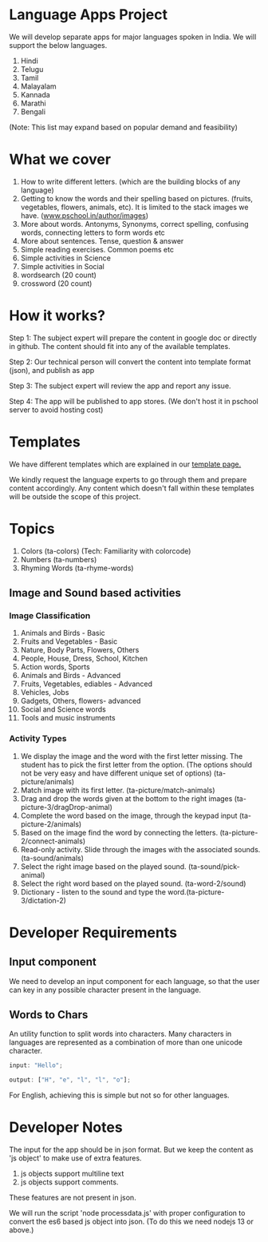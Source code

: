 # Language Apps Project

We will develop separate apps for major languages spoken in India. We will
support the below languages.

1. Hindi
2. Telugu
3. Tamil
4. Malayalam
5. Kannada
6. Marathi
7. Bengali

(Note: This list may expand based on popular demand and feasibility)

# What we cover

1. How to write different letters. (which are the building blocks of any
   language)
2. Getting to know the words and their spelling based on pictures. (fruits,
   vegetables, flowers, animals, etc). It is limited to the stack images we
   have. (www.pschool.in/author/images)
3. More about words. Antonyms, Synonyms, correct spelling, confusing words,
   connecting letters to form words etc
4. More about sentences. Tense, question & answer
5. Simple reading exercises. Common poems etc
6. Simple activities in Science
7. Simple activities in Social
8. wordsearch (20 count)
9. crossword (20 count)

# How it works?

Step 1: The subject expert will prepare the content in google doc or directly in
github. The content should fit into any of the available templates.

Step 2: Our technical person will convert the content into template format
(json), and publish as app

Step 3: The subject expert will review the app and report any issue.

Step 4: The app will be published to app stores. (We don't host it in pschool
server to avoid hosting cost)

# Templates

We have different templates which are explained in our
[template page.](templates.md)

We kindly request the language experts to go through them and prepare content
accordingly. Any content which doesn't fall within these templates will be
outside the scope of this project.

# Topics

1. Colors (ta-colors) (Tech: Familiarity with colorcode)
2. Numbers (ta-numbers)
3. Rhyming Words (ta-rhyme-words)

## Image and Sound based activities

### Image Classification

1. Animals and Birds - Basic
2. Fruits and Vegetables - Basic
3. Nature, Body Parts, Flowers, Others
4. People, House, Dress, School, Kitchen
5. Action words, Sports
6. Animals and Birds - Advanced
7. Fruits, Vegetables, ediables - Advanced
8. Vehicles, Jobs
9. Gadgets, Others, flowers- advanced
10. Social and Science words
11. Tools and music instruments

### Activity Types

1. We display the image and the word with the first letter missing. The student
   has to pick the first letter from the option. (The options should not be very
   easy and have different unique set of options) (ta-picture/animals)
2. Match image with its first letter. (ta-picture/match-animals)
3. Drag and drop the words given at the bottom to the right images
   (ta-picture-3/dragDrop-animal)
4. Complete the word based on the image, through the keypad input
   (ta-picture-2/animals)
5. Based on the image find the word by connecting the letters.
   (ta-picture-2/connect-animals)
6. Read-only activity. Slide through the images with the associated sounds.
   (ta-sound/animals)
7. Select the right image based on the played sound. (ta-sound/pick-animal)
8. Select the right word based on the played sound. (ta-word-2/sound)
9. Dictionary - listen to the sound and type the word.(ta-picture-3/dictation-2)

# Developer Requirements

## Input component

We need to develop an input component for each language, so that the user can
key in any possible character present in the language.

## Words to Chars

An utility function to split words into characters. Many characters in languages
are represented as a combination of more than one unicode character.

```js
input: "Hello";

output: ["H", "e", "l", "l", "o"];
```

For English, achieving this is simple but not so for other languages.

# Developer Notes

The input for the app should be in json format. But we keep the content as 'js
object' to make use of extra features.

1. js objects support multiline text
2. js objects support comments.

These features are not present in json.

We will run the script 'node processdata.js' with proper configuration to
convert the es6 based js object into json. (To do this we need nodejs 13 or
above.)
